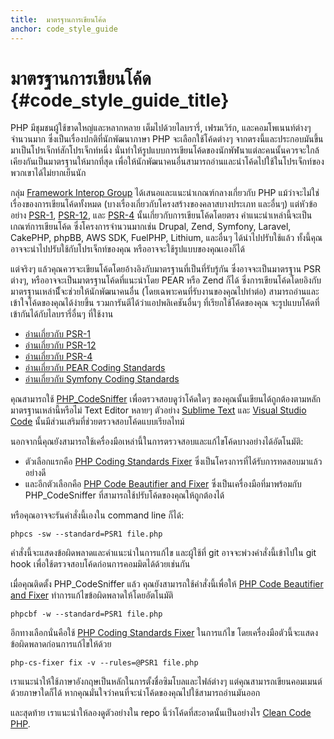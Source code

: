```yaml
---
title:  มาตรฐานการเขียนโค้ด
anchor: code_style_guide
---
```


# มาตรฐานการเขียนโค้ด {#code_style_guide_title}

PHP มีชุมชนผู้ใช้ขาดใหญ่และหลากหลาย  เต็มไปด้วยไลบรารี่, เฟรมเวิร์ก, และคอมโพเนนท์ต่างๆ จำนวนมาก  ซึ่งเป็นเรื่องปกติที่นักพัฒนาภาษา PHP จะเลือกใช้โค้ดต่างๆ จากตรงนี้และประกอบมันขึ้นมาเป็นโปรเจ็กท์สักโปรเจ็กท์หนึ่ง  นั่นทำให้รูปแบบการเขียนโค้ดของนักพัฬนาแต่ละคนนั้นควรจะใกล้เคียงกันเป็นมาตรฐานให้มากที่สุด  เพื่อให้นักพัฒนาคนอื่นสามารถอ่านและนำโค้ดไปใช้ในโปรเจ็กท์ของพวกเขาได้ไม่ยากเย็นนัก

กลุ่ม [Framework Interop Group][fig] ได้เสนอและแนะนำเกณฑ์กลางเกี่ยวกับ PHP แม้ว่าจะไม่ใช่เรื่องของการเขียนโค้ดทั้งหมด (บางเรื่องเกี่ยวกับโครงสร้างของคลาสบางประเภท และอื่นๆ) แต่หัวข้ออย่าง [PSR-1][psr1], [PSR-12][psr12], และ [PSR-4][psr4] นั้นเกี่ยวกับการเขียนโค้ดโดยตรง  คำแนะนำเหล่านี้จะเป็นเกณฑ์การเขียนโค้ด  ซึ่งโครงการจำนวนมากเช่น Drupal, Zend, Symfony, Laravel, CakePHP, phpBB, AWS SDK, FuelPHP, Lithium, และอื่นๆ ได้นำไปปรับใช้แล้ว  ทั้งนี้คุณอาจจะนำไปปรับใช้กับโปรเจ็กท์ของคุณ  หรืออาจจะใช้รูปแบบของคุณเองก็ได้

แต่จริงๆ แล้วคุณควรจะเขียนโค้ดโดยอ้างอิงกับมาตรฐานที่เป็นที่รับรู้กัน  ซึ่งอาจจะเป็นมาตรฐาน PSR ต่างๆ, หรืออาจจะเป็นมาตรฐานโค้ดที่แนะนำโดย PEAR หรือ Zend ก็ได้  ซึ่งการเขียนโค้ดโดยอิงกับมาตรฐานเหล่านีั้จะช่วยให้นักพัฒนาคนอื่น (โดยเฉพาะคนที่รับงานของคุณไปทำต่อ) สามารถอ่านและเข้าใจโค้ดของคุณได้ง่ายขึ้น  รวมการันตีได้ว่าแอปพลิเคชันอื่นๆ ที่เรียกใช้โค้ดของคุณ  จะรูปแบบโค้ดที่เข้ากันได้กับไลบรารี่อื่นๆ ที่ใช้งาน

* [อ่านเกี่ยวกับ PSR-1][psr1]
* [อ่านเกี่ยวกับ PSR-12][psr12]
* [อ่านเกี่ยวกับ PSR-4][psr4]
* [อ่านเกี่ยวกับ PEAR Coding Standards][pear-cs]
* [อ่านเกี่ยวกับ Symfony Coding Standards][symfony-cs]

คุณสามารถใช้ [PHP_CodeSniffer][phpcs] เพื่อตรวจสอบดูว่าโค้ดใดๆ ของคุณนั้นเขียนได้ถูกต้องตามหลักมาตรฐานเหล่านี้หรือไม่  Text Editor หลายๆ ตัวอย่าง [Sublime Text][st-cs] และ [Visual Studio Code][vsc-cs] นั้นมีส่วนเสริมที่ช่วยตรวจสอบโค้ดแบบเรียลไทม์

นอกจากนี้คุณยังสามารถใช้เครื่องมือเหล่านี้ในการตรวจสอบและแก้ไขโค้ดบางอย่างได้อัตโนมัติ:

- ตัวเลือกแรกคือ [PHP Coding Standards Fixer][phpcsfixer] ซึ่งเป็นโครงการที่ได้รับการทดสอบมาแล้วอย่างดี
- และอีกตัวเลือกคือ [PHP Code Beautifier and Fixer][phpcbf] ซึ่งเป็นเครื่องมือที่มาพร้อมกับ PHP_CodeSniffer ที่สามารถใช้ปรับโค้ดของคุณให้ถูกต้องได้

หรือคุณอาจจะรันคำสั่งนี้เองใน command line ก็ได้:

    phpcs -sw --standard=PSR1 file.php

คำสั่งนี้จะแสดงข้อผิดพลาดและคำแนะนำในการแก้ไข  และผู้ใช้ที่ git อาจจะพ่วงคำสั่งนี้เข้าไปใน git hook เพื่อใช้ตรวจสอบโค้ดก่อนการคอมมิตได้ด้วยเช่นกัน

เมื่อคุณติดตั้ง PHP_CodeSniffer แล้ว  คุณยังสามารถใช้คำสั่งนี้เพื่อให้ [PHP Code Beautifier and Fixer][phpcbf] ทำการแก้ไขข้อผิดพลาดให้โดยอัตโนมัติ

    phpcbf -w --standard=PSR1 file.php

อีกทางเลือกนั่นคือใช้ [PHP Coding Standards Fixer][phpcsfixer] ในการแก้ไข  โดยเครื่องมือตัวนี้จะแสดงข้อผิดพลาดก่อนการแก้ไขให้ด้วย

    php-cs-fixer fix -v --rules=@PSR1 file.php

เราแนะนำให้ใช้ภาษาอังกฤษเป็นหลักในการตั้งชื่อซิมโบลและไฟล์ต่างๆ  แต่คุณสามารถเขียนคอมเมนต์ด้วยภาษาใดก็ได้  หากคุณมั่นใจว่าคนที่จะนำโค้ดของคุณไปใช้สามารถอ่านมันออก

และสุดท้าย  เราแนะนำให้ลองดูตัวอย่างใน repo นี้ว่าโค้ดที่สะอาดนั้นเป็นอย่างไร [Clean Code PHP][cleancode].

[fig]: https://www.php-fig.org/
[psr1]: https://www.php-fig.org/psr/psr-1/
[psr12]: https://www.php-fig.org/psr/psr-12/
[psr4]: https://www.php-fig.org/psr/psr-4/
[pear-cs]: https://pear.php.net/manual/en/standards.php
[symfony-cs]: https://symfony.com/doc/current/contributing/code/standards.html
[phpcs]: https://pear.php.net/package/PHP_CodeSniffer/
[phpcbf]: https://github.com/squizlabs/PHP_CodeSniffer/wiki/Fixing-Errors-Automatically
[st-cs]: https://github.com/benmatselby/sublime-phpcs
[vsc-cs]: https://marketplace.visualstudio.com/items?itemName=ikappas.phpcs
[phpcsfixer]: https://cs.sensiolabs.org/
[cleancode]: https://github.com/jupeter/clean-code-php
